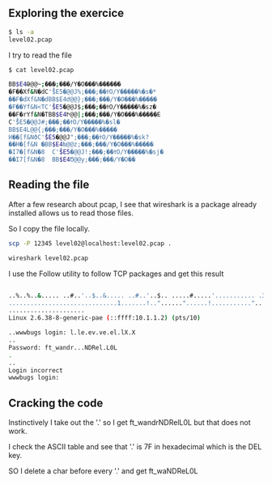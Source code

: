 
## Exploring the exercice

```bash 
$ ls -a
level02.pcap
```
I try to read the file

```bash 
$ cat level02.pcap

BB$E4Թ@@~;���;���/Y�O���%������
�F��Xf&N�dC'̊$E5�@@J%;���;��ߙO/Y�����%�s�*
��F�dXf&N�dBB$E4Ժ@@};���;���/Y�O���%�����
�F��Yf&N<TC'̊$E5�@@J$;���;��ߙO/Y�����%�sz�
��F�rYf&N�TBB$E4Ի@@|;���;���/Y�O���%�����E
C'̊$E5�@@J#;���;��ߙO/Y�����%�sl�
BB$E4Լ@@{;���;���/Y�O���%�����
H��[f&NϑC'̊$E5�@@J";���;��ߙO/Y�����%�sk?
��H�[f&N �BB$E4Խ@@z;���;���/Y�O���%�����
�I7�[f&N�8	C'̊$E5�@@J!;���;��ߙO/Y�����%�sj�
��I7[f&N�8	BB$E4Ծ@@y;���;���/Y�O��
```

## Reading the file 

After a few research about pcap, I see that wireshark is a package already installed allows us to read those files. 

So I copy the file locally. 

```bash
scp -P 12345 level02@localhost:level02.pcap .

wireshark level02.pcap
```

I use the Follow utility to follow TCP packages and get this result

```bash

..%..%..&..... ..#..'..$..&..... ..#..'..$.. .....#.....'........... .38400,38400....#.SodaCan:0....'..DISPLAY.SodaCan:0......xterm.........."........!........"..".....b........b....	B.
..............................1.......!.."......"......!..........."........"..".............	..
.....................
Linux 2.6.38-8-generic-pae (::ffff:10.1.1.2) (pts/10)

..wwwbugs login: l.le.ev.ve.el.lX.X
..
Password: ft_wandr...NDRel.L0L
.
..
Login incorrect
wwwbugs login: 
```

## Cracking the code 

Instinctively I take out the '.' so I get ft_wandrNDRelL0L but that does not work. 

I check the ASCII table and see that '.' is 7F in hexadecimal which is the DEL key. 

SO I delete a char before every '.' and get ft_waNDReL0L

